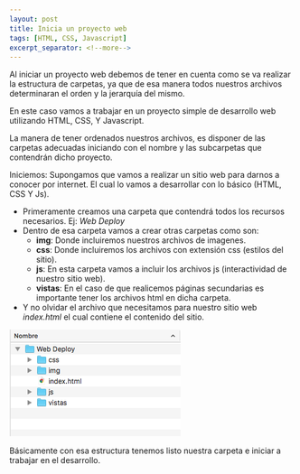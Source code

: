 ```yaml
---
layout: post
title: Inicia un proyecto web
tags: [HTML, CSS, Javascript]
excerpt_separator: <!--more-->
---
```


Al iniciar un proyecto web debemos de tener en cuenta como se va realizar la estructura de carpetas, ya que de esa manera todos nuestros archivos determinaran el orden y la jerarquía del mismo.

En este caso vamos a trabajar en un proyecto simple de desarrollo web utilizando HTML, CSS, Y Javascript.
<!--more-->

La manera de tener ordenados nuestros archivos, es disponer de las carpetas adecuadas iniciando con el nombre y las subcarpetas que contendrán dicho proyecto.

Iniciemos: Supongamos que vamos a realizar un sitio web para darnos a conocer por internet. El cual lo vamos a desarrollar con lo básico (HTML, CSS Y Js).

* Primeramente creamos una carpeta que contendrá todos los recursos necesarios. Ej: _Web Deploy_
* Dentro de esa carpeta vamos a crear otras carpetas como son:
    * **img**: Donde incluiremos nuestros archivos de imagenes.
    * **css**: Donde incluiremos los archivos con extensión css (estilos del sitio).
    * **js**: En esta carpeta vamos a incluir los archivos js (interactividad de nuestro sitio web).
    * **vistas**: En el caso de que realicemos páginas secundarias es importante tener los archivos html en dicha carpeta.     
* Y no olvidar el archivo que necesitamos para nuestro sitio web _index.html_ el cual contiene el contenido del sitio.

![Estructura web](../assets/img/posts/estructura.png "Estructura web")

Básicamente con esa estructura tenemos listo nuestra carpeta e iniciar a trabajar en el desarrollo.


